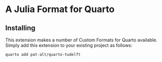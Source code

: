 # A Julia Format for Quarto

## Installing

This extension makes a number of Custom Formats for Quarto available. Simply add this extension to your existing project as follows:

```zsh
quarto add pat-alt/quarto-tudelft
```
